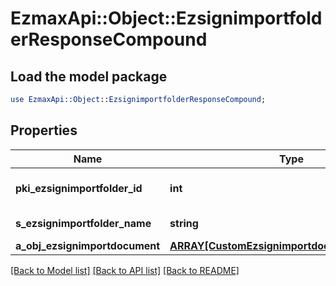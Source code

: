 # EzmaxApi::Object::EzsignimportfolderResponseCompound

## Load the model package
```perl
use EzmaxApi::Object::EzsignimportfolderResponseCompound;
```

## Properties
Name | Type | Description | Notes
------------ | ------------- | ------------- | -------------
**pki_ezsignimportfolder_id** | **int** | The unique ID of the Ezsignimportfolder | 
**s_ezsignimportfolder_name** | **string** | The name of the Ezsignimportfolder | 
**a_obj_ezsignimportdocument** | [**ARRAY[CustomEzsignimportdocumentResponse]**](CustomEzsignimportdocumentResponse.md) |  | [optional] 

[[Back to Model list]](../README.md#documentation-for-models) [[Back to API list]](../README.md#documentation-for-api-endpoints) [[Back to README]](../README.md)


